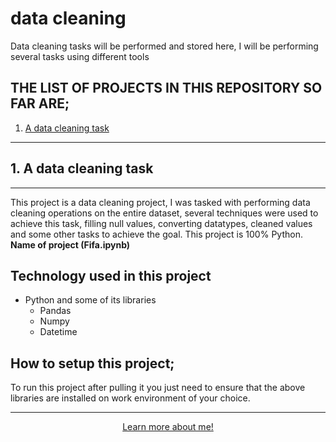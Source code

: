 # data cleaning
 Data cleaning tasks will be performed and stored here, I will be performing several tasks using different tools
 ## THE LIST OF PROJECTS IN THIS REPOSITORY SO FAR ARE;

 <ol>
 <li><a href="#cleaning">A data cleaning task</a>
 </ol>
<hr>
<h2 id="cleaning">1. A data cleaning task</h2><hr>This project is a data cleaning project, I was tasked with performing data cleaning operations on the entire dataset, several techniques were used to achieve this task, filling null values, converting datatypes, cleaned values and some other tasks to achieve the goal. This project is 100% Python. <b>Name of project (Fifa.ipynb)</b>

## Technology used in this project
<ul>
<li> Python and some of its libraries
<ul>
<li> Pandas
<li> Numpy
<li> Datetime
</ul>
</ul>

## How to setup this project;
To run this project after pulling it you just need to ensure that the above libraries are installed on work environment of your choice.
<br><hr>
<div style="text-align: center;">
<a href="https://oluwaseun-ogundeko.netlify.app/">Learn more about me!</a>
</div>